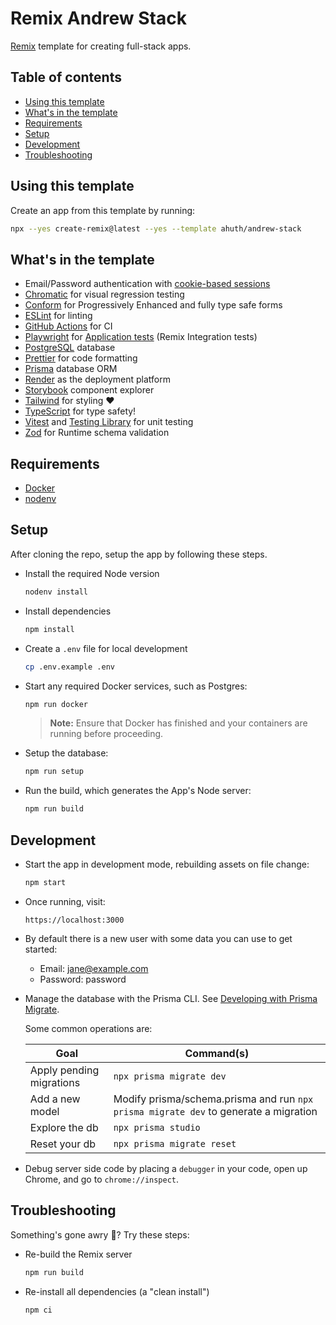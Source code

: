 # Remix Andrew Stack

<!-- DELETE-START -->
[Remix](https://remix.run) template for creating full-stack apps.
<!-- DELETE-END -->

## Table of contents

<!-- DELETE-START -->
- [Using this template](#using-this-template)
- [What's in the template](#what-s-in-the-template)<!-- DELETE-END -->
- [Requirements](#requirements)
- [Setup](#setup)
- [Development](#development)
- [Troubleshooting](#troubleshooting)

<!-- DELETE-START -->
## Using this template

Create an app from this template by running:

```sh
npx --yes create-remix@latest --yes --template ahuth/andrew-stack
```

## What's in the template

- Email/Password authentication with [cookie-based sessions](https://remix.run/docs/en/v1/api/remix#createcookiesessionstorage)
- [Chromatic](https://www.chromatic.com/) for visual regression testing
- [Conform](https://conform.guide/) for Progressively Enhanced and fully type safe forms
- [ESLint](https://eslint.org) for linting
- [GitHub Actions](https://github.com/features/actions) for CI
- [Playwright](https://playwright.dev/) for [Application tests](/tests/application/README.md) (Remix Integration tests)
- [PostgreSQL](https://www.postgresql.org/) database
- [Prettier](https://prettier.io) for code formatting
- [Prisma](https://prisma.io) database ORM
- [Render](https://render.com) as the deployment platform
- [Storybook](https://storybook.js.org/) component explorer
- [Tailwind](https://tailwindcss.com/) for styling ❤️
- [TypeScript](https://typescriptlang.org) for type safety!
- [Vitest](https://vitest.dev) and [Testing Library](https://testing-library.com) for unit testing
- [Zod](https://zod.dev/) for Runtime schema validation
<!-- DELETE-END -->

## Requirements

- [Docker](https://www.docker.com/)
- [nodenv](https://github.com/nodenv/nodenv)

## Setup

After cloning the repo, setup the app by following these steps.

- Install the required Node version

  ```sh
  nodenv install
  ```

- Install dependencies

  ```sh
  npm install
  ```

- Create a `.env` file for local development

  ```sh
  cp .env.example .env
  ```

- Start any required Docker services, such as Postgres:

  ```sh
  npm run docker
  ```

  > **Note:** Ensure that Docker has finished and your containers are running before proceeding.

- Setup the database:

  ```sh
  npm run setup
  ```

- Run the build, which generates the App's Node server:

  ```sh
  npm run build
  ```

## Development

- Start the app in development mode, rebuilding assets on file change:

  ```sh
  npm start
  ```

- Once running, visit:

  ```
  https://localhost:3000
  ```

- By default there is a new user with some data you can use to get started:
  - Email: jane@example.com
  - Password: password

- Manage the database with the Prisma CLI. See [Developing with Prisma Migrate](https://www.prisma.io/docs/guides/database/developing-with-prisma-migrate).

  Some common operations are:

  | Goal | Command(s) |
  | ---- | ---------- |
  | Apply pending migrations | `npx prisma migrate dev` |
  | Add a new model | Modify prisma/schema.prisma and run `npx prisma migrate dev` to generate a migration |
  | Explore the db | `npx prisma studio` |
  | Reset your db | `npx prisma migrate reset` |

- Debug server side code by placing a `debugger` in your code, open up Chrome, and go to `chrome://inspect`.

## Troubleshooting

Something's gone awry 🤨? Try these steps:

- Re-build the Remix server

  ```sh
  npm run build
  ```

- Re-install all dependencies (a "clean install")

  ```sh
  npm ci
  ```
